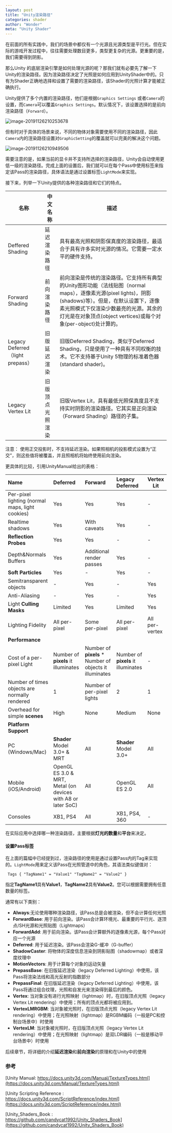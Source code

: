 ```yaml
---
layout: post
title: "Unity渲染路径"
categories: shader
author: "Wonder"
meta: "Unity Shader"
---
```


在前面的所有实践中，我们的场景中都仅有一个光源且光源类型是平行光。但在实际的游戏开发过程中，往往需要处理数目更多，类型更复杂的光源。更重要的是，我们需要得到阴影。

那么Unity 的底层渲染引擎是如何处理光源的呢？那我们就有必要先了解一下Unity的渲染路径。因为渲染路径决定了光照是如何应用到UnityShader中的。只有为Shader正确地选择和设置了需要的渲染路径，该Shader的光照计算才能被正确执行。

Unity提供了多个内置的渲染路径，他们是根据`Graphics Settings` 或者`Camera`的设置，而`Camera`可以覆盖`Graphics Settings`。默认情况下，该设置选择的是前向渲染路径（`Forward`）。

![image-20191126210253678](../assets/image/posts_images/GraphicsSetting.png)



但有时对于具体的场景来说，不同的物体对象需要使用不同的渲染路径，因此`Camera`内的渲染路径设置对`GraphicSetting`的覆盖就可以完美的解决这个问题。

![image-20191126210949506](../assets/image/posts_images/CameraSetting.png)

需要注意的是，如果当前的显卡并不支持所选择的渲染路径，Unity会自动使用更低一级的渲染路径。完成上面的设置后，我们就可以在每个Pass中使用标签来指定该Pass的渲染路径，具体语法是通过设置标签`LightMode`来实现。

接下来，列举一下Unity提供的各种渲染路径和它们的特点。

| 名称                             | 中文名称         | 描述                                                         |
| -------------------------------- | ---------------- | ------------------------------------------------------------ |
| Deffered Shading                 | 延迟渲染路径     | 具有最高光照和阴影保真度的渲染路径，最适合于具有许多实时光源的情况。它需要一定水平的硬件支持。 |
| Forward Shading                  | 前向渲染路径     | 前向渲染是传统的渲染路径。它支持所有典型的Unity图形功能（法线贴图（normal maps），逐像素光源(pixel lights)，阴影(shadows)等）。但是，在默认设置下，逐像素光照模式下仅渲染少数最亮的光源。其余的灯光是在对象顶点(object vertices)或每个对象(per-object)处计算的。 |
| Legacy Deferred（light prepass） | 旧版延迟渲染     | 旧版Deferred Shading，类似于Deferred Shading，只是使用了一种具有不同权衡的技术。它不支持基于Unity 5物理的标准着色器(standard shader)。 |
| Legacy Vertex Lit                | 旧版顶点光照渲染 | 旧版Vertex Lit，具有最低光照保真度且不支持实时阴影的渲染路径。它其实是正向渲染（Forward Shading）路径的子集。 |

注意： 使用正交投影时，不支持延迟渲染。如果照相机的投影模式设置为“正交”，则这些值将被覆盖，并且照相机将始终使用前向渲染。 

更具体的比较，引用UnityManual给出的表格：

| Name                                            | Deferred                                                     | Forward                                                 | Legacy Deferred                     | Vertex Lit     |
| :---------------------------------------------- | :----------------------------------------------------------- | :------------------------------------------------------ | :---------------------------------- | -------------- |
| Per-pixel lighting (normal maps, light cookies) | Yes                                                          | Yes                                                     | Yes                                 | -              |
| Realtime shadows                                | Yes                                                          | With caveats                                            | Yes                                 | -              |
| **Reflection Probes**                           | Yes                                                          | Yes                                                     | -                                   | -              |
| Depth&Normals Buffers                           | Yes                                                          | Additional render passes                                | Yes                                 | -              |
| **Soft Particles**                              | Yes                                                          | -                                                       | Yes                                 | -              |
| Semitransparent objects                         | -                                                            | Yes                                                     | -                                   | Yes            |
| Anti-Aliasing                                   | -                                                            | Yes                                                     | -                                   | Yes            |
| Light **Culling Masks**                         | Limited                                                      | Yes                                                     | Limited                             | Yes            |
| Lighting Fidelity                               | All per-pixel                                                | Some per-pixel                                          | All per-pixel                       | All per-vertex |
| **Performance**                                 |                                                              |                                                         |                                     |                |
| Cost of a per-pixel Light                       | Number of **pixels**  it illuminates                         | Number of **pixels** * Number of objects it illuminates | Number of **pixels** it illuminates | -              |
| Number of times objects are normally rendered   | 1                                                            | Number of per-pixel lights                              | 2                                   | 1              |
| Overhead for simple **scenes**                  | High                                                         | None                                                    | Medium                              | None           |
| **Platform Support**                            |                                                              |                                                         |                                     |                |
| PC (Windows/Mac)                                | **Shader**  Model 3.0+ & MRT                                 | All                                                     | **Shader** Model 3.0+               | All            |
| Mobile (iOS/Android)                            | OpenGL ES 3.0 & MRT, Metal (on devices with A8 or later SoC) | All                                                     | OpenGL ES 2.0                       | All            |
| Consoles                                        | XB1, PS4                                                     | All                                                     | XB1, PS4, 360                       | -              |

在实际应用中选择哪一种渲染路径，主要根据**灯光的数量**和**平台**来决定。

#### 设置Pass标签

在上面的篇幅中已经提到过，渲染路径的使用是通过设置Pass内的Tag来实现的。`LightMode`用来定义该Pass在光照管道中的角色，其语法类似键值对：

```  Tags { "TagName1" = "Value1" "TagName2" = "Value2" } ```

 指定**TagName1**具有**Value1**，**TagName2**具有**Value2**。您可以根据需要拥有任意数量的标签。 



通常有以下类别：

- **Always**:无论使用哪种渲染路径，该Pass总是会被渲染，但不会计算任何光照
- **ForwardBase**: 用于前向渲染。该Pass会计算环境光、最重要的平行光、逐顶点/SH光源和光照贴图（Lightmaps）
- **ForwardAdd**: 用于前向渲染。该Pass会计算额外的逐像素光源，每个Pass对应一个光源
- **Deferred**: 用于延迟渲染。该Pass会渲染G-缓冲（G-buffer）
- **ShadowCaster**: 将物体的深度信息渲染到阴影贴图（shadowmap）或者深度纹理中
- **MotionVectors**: 用于计算每个对象的运动矢量
- **PrepassBase**: 在旧版延迟渲染（legacy Deferred Lighting）中使用，该Pass将渲染法线和高光反射的指数部分
- **PrepassFinal**: 在旧版延迟渲染（legacy Deferred Lighting）中使用，该Pass将通过组合纹理，光照和自发光来渲染得到最后的颜色。
- **Vertex**: 当对象没有进行光照映射（lightmap）时，在旧版顶点光照（legacy Vertex Lit rendering）中使用；所有的顶点光都将被应用到。
- **VertexLMRGBM**: 当对象被光照时，在旧版顶点光照（legacy Vertex Lit rendering）中使用；在光照映射（lightmap）是RGBM编码（一般是PC和控制台场景中）时使用
- **VertexLM**: 当对象被光照时，在旧版顶点光照（legacy Vertex Lit rendering）中使用；在光照映射（lightmap）是双LDR编码（一般是移动平台场景中）时使用



后续章节，将详细的介绍**延迟渲染**和**前向渲染**的原理和在Unity中的使用



### 参考

[Unity Manual: https://docs.unity3d.com/Manual/TextureTypes.html](https://docs.unity3d.com/Manual/TextureTypes.html)

[Unity Scripting Reference : https://docs.unity3d.com/ScriptReference/index.html](https://docs.unity3d.com/ScriptReference/index.html)

[Unity_Shaders_Book : https://github.com/candycat1992/Unity_Shaders_Book](https://github.com/candycat1992/Unity_Shaders_Book)